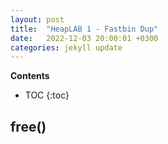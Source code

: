 ```yaml
---
layout: post
title:  "HeapLAB 1 - Fastbin Dup"
date:   2022-12-03 20:00:01 +0300
categories: jekyll update
---
```


**Contents**
* TOC
{:toc}
## free()


